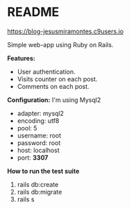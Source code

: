 # README
https://blog-jesusmiramontes.c9users.io

Simple web-app using Ruby on Rails. 

**Features:**
* User authentication.
* Visits counter on each post.
* Comments on each post.

**Configuration:**
I'm using Mysql2

* adapter: mysql2
* encoding: utf8
* pool: 5
* username: root
* password: root
* host: localhost
* port: **3307**

**How to run the test suite**
1. rails db:create
1. rails db:migrate
1. rails s
